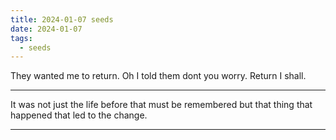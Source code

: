 ```yaml
---
title: 2024-01-07 seeds
date: 2024-01-07
tags:
  - seeds
---
```

They wanted me to return. Oh I told them dont you worry. Return I shall.

***

It was not just the life before that must be remembered but that thing that happened that led to the change.

***
